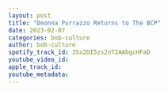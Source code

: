 ```yaml
---
layout: post
title: "Deonna Purrazzo Returns to The BCP"
date: 2023-02-07
categories: bob-culture
author: bob-culture
spotify_track_id: 3Sx2DI5zs2nT2AAbgcHFaD
youtube_video_id: 
apple_track_id: 
youtube_metadata: 
---
```

